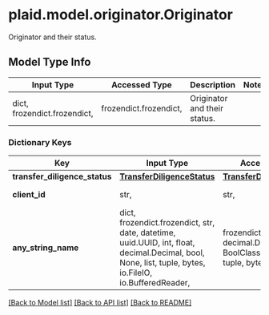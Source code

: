 # plaid.model.originator.Originator

Originator and their status.

## Model Type Info
Input Type | Accessed Type | Description | Notes
------------ | ------------- | ------------- | -------------
dict, frozendict.frozendict,  | frozendict.frozendict,  | Originator and their status. | 

### Dictionary Keys
Key | Input Type | Accessed Type | Description | Notes
------------ | ------------- | ------------- | ------------- | -------------
**transfer_diligence_status** | [**TransferDiligenceStatus**](TransferDiligenceStatus.md) | [**TransferDiligenceStatus**](TransferDiligenceStatus.md) |  | 
**client_id** | str,  | str,  | Originator’s client ID. | 
**any_string_name** | dict, frozendict.frozendict, str, date, datetime, uuid.UUID, int, float, decimal.Decimal, bool, None, list, tuple, bytes, io.FileIO, io.BufferedReader,  | frozendict.frozendict, str, decimal.Decimal, BoolClass, NoneClass, tuple, bytes, FileIO | any string name can be used but the value must be the correct type | [optional]

[[Back to Model list]](../../README.md#documentation-for-models) [[Back to API list]](../../README.md#documentation-for-api-endpoints) [[Back to README]](../../README.md)

